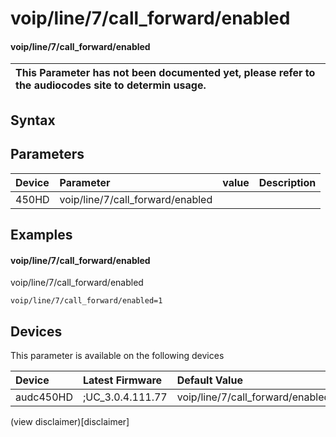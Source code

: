 ﻿---
description: voip/line/7/call_forward/enabled
search: false
---

# voip/line/7/call_forward/enabled

#### voip/line/7/call_forward/enabled


| This Parameter has not been documented yet, please refer to the audiocodes site to determin usage.  | 
| :--- |

## Syntax

## Parameters
|Device|Parameter|value|Description|
|:---|:---|:---|:---|
| 450HD | voip/line/7/call_forward/enabled |  |  |

## Examples
#### voip/line/7/call_forward/enabled

voip/line/7/call_forward/enabled

```
voip/line/7/call_forward/enabled=1
```

## Devices
This parameter is available on the following devices

| Device | Latest Firmware | Default Value |
|:---|:---|:---|
| audc450HD | ;UC_3.0.4.111.77 | voip/line/7/call_forward/enabled=1 

(view disclaimer)[disclaimer]
